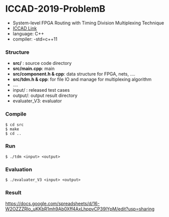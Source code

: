 # ICCAD-2019-ProblemB
- System-level FPGA Routing with Timing Division Multiplexing Technique
- [ICCAD Link](http://iccad-contest.org/2019/problems.html)
- language: C++
- compiler: -std=c++11

### Structure
- **src/** : source code directory
- **src/main.cpp**: main 
- **src/component.h & cpp**: data structure for FPGA, nets, ....
- **src/tdm.h & cpp**: for file IO and manage for multiplexing algorithm
- ....
- input/ : released test cases
- output/: output result directory
- evaluater_V3: evaluator

### Compile
```
$ cd src
$ make
$ cd ..
```

### Run 
```
$ ./tdm <input> <output>
```

### Evaluation
```
$ ./evaluater_V3 <input> <output>
```

### Result
https://docs.google.com/spreadsheets/d/16-W2OZZZRlo_uKKbR1mh9Ab0Xff4AxLhppvCP39IYpM/edit?usp=sharing